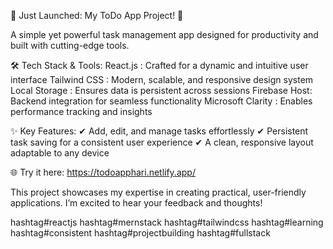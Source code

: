🚀 Just Launched: My ToDo App Project! 🚀

A simple yet powerful task management app designed for productivity and built with cutting-edge tools.

🛠️ Tech Stack & Tools:
React.js : Crafted for a dynamic and intuitive user interface
Tailwind CSS : Modern, scalable, and responsive design system
Local Storage : Ensures data is persistent across sessions
Firebase Host: Backend integration for seamless functionality
Microsoft Clarity : Enables performance tracking and insights

✨ Key Features:
✔ Add, edit, and manage tasks effortlessly
✔ Persistent task saving for a consistent user experience
✔ A clean, responsive layout adaptable to any device

🌐 Try it here:   https://todoapphari.netlify.app/

This project showcases my expertise in creating practical, user-friendly applications. I’m excited to hear your feedback and thoughts!

hashtag#reactjs hashtag#mernstack hashtag#tailwindcss hashtag#learning hashtag#consistent hashtag#projectbuilding hashtag#fullstack
